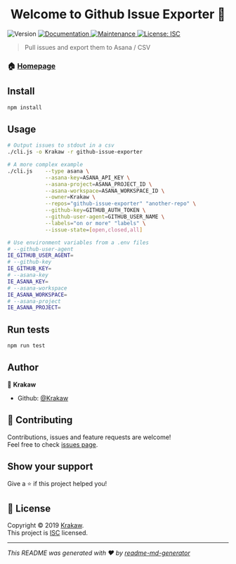 <h1 align="center">Welcome to Github Issue Exporter 👋</h1>
<p>
  <img alt="Version" src="https://img.shields.io/badge/version-0.0.1-blue.svg?cacheSeconds=2592000" />
  <a href="https://github.com/Krakaw/github-issue-exporter#readme">
    <img alt="Documentation" src="https://img.shields.io/badge/documentation-yes-brightgreen.svg" target="_blank" />
  </a>
  <a href="https://github.com/Krakaw/github-issue-exporter/graphs/commit-activity">
    <img alt="Maintenance" src="https://img.shields.io/badge/Maintained%3F-yes-green.svg" target="_blank" />
  </a>
  <a href="https://github.com/Krakaw/github-issue-exporter/blob/master/LICENSE">
    <img alt="License: ISC" src="https://img.shields.io/badge/License-ISC-yellow.svg" target="_blank" />
  </a>
</p>

> Pull issues and export them to Asana / CSV

### 🏠 [Homepage](https://github.com/Krakaw/github-issue-exporter#readme)

## Install

```sh
npm install
```

## Usage

```sh
# Output issues to stdout in a csv
./cli.js -o Krakaw -r github-issue-exporter
```

```sh
# A more complex example
./cli.js    --type asana \
            --asana-key=ASANA_API_KEY \
            --asana-project=ASANA_PROJECT_ID \
            --asana-workspace=ASANA_WORKSPACE_ID \
            --owner=Krakaw \
            --repos="github-issue-exporter" "another-repo" \
            --github-key=GITHUB_AUTH_TOKEN \
            --github-user-agent=GITHUB_USER_NAME \
            --labels="on or more" "labels" \
            --issue-state=[open,closed,all]
```
```sh
# Use environment variables from a .env files
# --github-user-agent
IE_GITHUB_USER_AGENT=
# --github-key
IE_GITHUB_KEY=
# --asana-key
IE_ASANA_KEY=
# --asana-workspace
IE_ASANA_WORKSPACE=
# --asana-project
IE_ASANA_PROJECT=
```

## Run tests

```sh
npm run test
```

## Author

👤 **Krakaw**

* Github: [@Krakaw](https://github.com/Krakaw)

## 🤝 Contributing

Contributions, issues and feature requests are welcome!<br />Feel free to check [issues page](https://github.com/Krakaw/github-issue-exporter/issues).

## Show your support

Give a ⭐️ if this project helped you!

## 📝 License

Copyright © 2019 [Krakaw](https://github.com/Krakaw).<br />
This project is [ISC](https://github.com/Krakaw/github-issue-exporter/blob/master/LICENSE) licensed.

***
_This README was generated with ❤️ by [readme-md-generator](https://github.com/kefranabg/readme-md-generator)_
